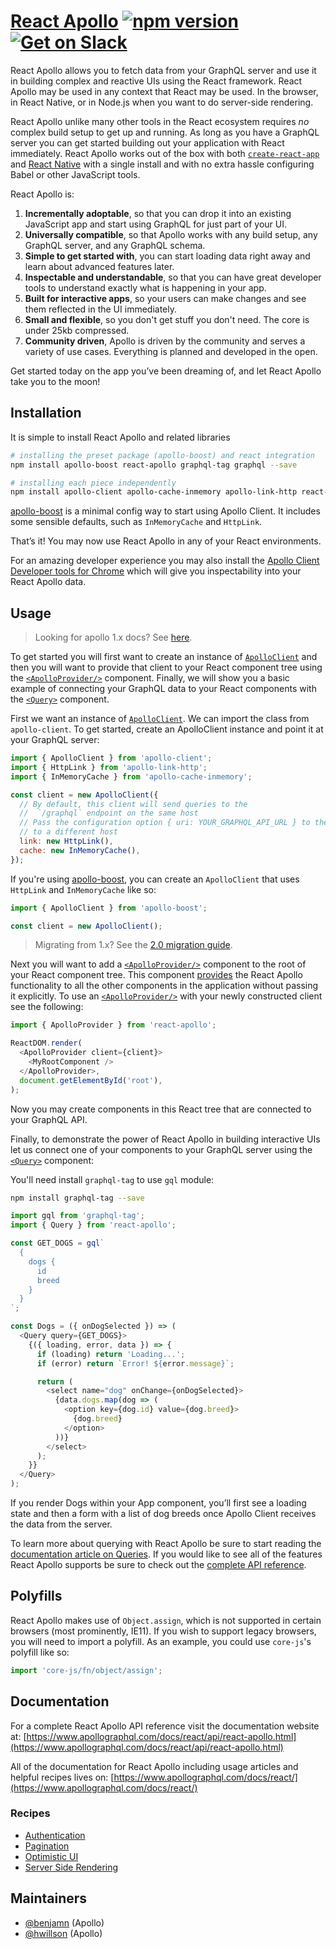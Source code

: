 # [React Apollo](http://dev.apollodata.com/react/) [![npm version](https://badge.fury.io/js/react-apollo.svg)](https://badge.fury.io/js/react-apollo) [![Get on Slack](https://img.shields.io/badge/slack-join-orange.svg)](http://www.apollostack.com/#slack)

React Apollo allows you to fetch data from your GraphQL server and use it in building complex and reactive UIs using the React framework. React Apollo may be used in any context that React may be used. In the browser, in React Native, or in Node.js when you want to do server-side rendering.

React Apollo unlike many other tools in the React ecosystem requires _no_ complex build setup to get up and running. As long as you have a GraphQL server you can get started building out your application with React immediately. React Apollo works out of the box with both [`create-react-app`][] and [React Native][] with a single install and with no extra hassle configuring Babel or other JavaScript tools.

[`create-react-app`]: https://github.com/facebookincubator/create-react-app
[react native]: http://facebook.github.io/react-native

React Apollo is:

1.  **Incrementally adoptable**, so that you can drop it into an existing JavaScript app and start using GraphQL for just part of your UI.
2.  **Universally compatible**, so that Apollo works with any build setup, any GraphQL server, and any GraphQL schema.
3.  **Simple to get started with**, you can start loading data right away and learn about advanced features later.
4.  **Inspectable and understandable**, so that you can have great developer tools to understand exactly what is happening in your app.
5.  **Built for interactive apps**, so your users can make changes and see them reflected in the UI immediately.
6.  **Small and flexible**, so you don't get stuff you don't need. The core is under 25kb compressed.
7.  **Community driven**, Apollo is driven by the community and serves a variety of use cases. Everything is planned and developed in the open.

Get started today on the app you’ve been dreaming of, and let React Apollo take you to the moon!

## Installation

It is simple to install React Apollo and related libraries

```bash
# installing the preset package (apollo-boost) and react integration
npm install apollo-boost react-apollo graphql-tag graphql --save

# installing each piece independently
npm install apollo-client apollo-cache-inmemory apollo-link-http react-apollo graphql-tag graphql --save
```

[apollo-boost](https://github.com/apollographql/apollo-client/tree/master/packages/apollo-boost) is a minimal config way to start using Apollo Client. It includes some sensible defaults, such as `InMemoryCache` and `HttpLink`.

That’s it! You may now use React Apollo in any of your React environments.

For an amazing developer experience you may also install the [Apollo Client Developer tools for Chrome][] which will give you inspectability into your React Apollo data.

[apollo client developer tools for chrome]: https://chrome.google.com/webstore/detail/apollo-client-developer-t/jdkknkkbebbapilgoeccciglkfbmbnfm

## Usage

> Looking for apollo 1.x docs? See [here](https://s3.amazonaws.com/apollo-docs-1.x/index.html).

To get started you will first want to create an instance of [`ApolloClient`][] and then you will want to provide that client to your React component tree using the [`<ApolloProvider/>`][] component. Finally, we will show you a basic example of connecting your GraphQL data to your React components with the [`<Query>`][] component.

First we want an instance of [`ApolloClient`][]. We can import the class from `apollo-client`.
To get started, create an ApolloClient instance and point it at your GraphQL server:

```js
import { ApolloClient } from 'apollo-client';
import { HttpLink } from 'apollo-link-http';
import { InMemoryCache } from 'apollo-cache-inmemory';

const client = new ApolloClient({
  // By default, this client will send queries to the
  //  `/graphql` endpoint on the same host
  // Pass the configuration option { uri: YOUR_GRAPHQL_API_URL } to the `HttpLink` to connect
  // to a different host
  link: new HttpLink(),
  cache: new InMemoryCache(),
});
```

If you're using [apollo-boost](https://github.com/apollographql/apollo-client/tree/master/packages/apollo-boost), you can create an `ApolloClient` that uses `HttpLink` and `InMemoryCache` like so:

```js
import { ApolloClient } from 'apollo-boost';

const client = new ApolloClient();
```

> Migrating from 1.x? See the [2.0 migration guide](https://www.apollographql.com/docs/react/recipes/2.0-migration.html).

Next you will want to add a [`<ApolloProvider/>`][] component to the root of your React component tree. This component [provides](https://reactjs.org/docs/context.html) the React Apollo functionality to all the other components in the application without passing it explicitly. To use an [`<ApolloProvider/>`][] with your newly constructed client see the following:

```js
import { ApolloProvider } from 'react-apollo';

ReactDOM.render(
  <ApolloProvider client={client}>
    <MyRootComponent />
  </ApolloProvider>,
  document.getElementById('root'),
);
```

Now you may create components in this React tree that are connected to your GraphQL API.

Finally, to demonstrate the power of React Apollo in building interactive UIs let us connect one of your components to your GraphQL server using the [`<Query>`][] component:

You'll need install `graphql-tag` to use `gql` module:

```bash
npm install graphql-tag --save
```

```js
import gql from 'graphql-tag';
import { Query } from 'react-apollo';

const GET_DOGS = gql`
  {
    dogs {
      id
      breed
    }
  }
`;

const Dogs = ({ onDogSelected }) => (
  <Query query={GET_DOGS}>
    {({ loading, error, data }) => {
      if (loading) return 'Loading...';
      if (error) return `Error! ${error.message}`;

      return (
        <select name="dog" onChange={onDogSelected}>
          {data.dogs.map(dog => (
            <option key={dog.id} value={dog.breed}>
              {dog.breed}
            </option>
          ))}
        </select>
      );
    }}
  </Query>
);
```

If you render Dogs within your App component, you’ll first see a loading state and then a form with a list of dog breeds once Apollo Client receives the data from the server.

To learn more about querying with React Apollo be sure to start reading the [documentation article on Queries][]. If you would like to see all of the features React Apollo supports be sure to check out the [complete API reference][].

[`apolloclient`]: https://www.apollographql.com/docs/react/api/apollo-client.html#apollo-client
[`<apolloprovider/>`]: https://www.apollographql.com/docs/react/api/react-apollo.html#ApolloProvider
[`<query>`]: https://www.apollographql.com/docs/react/essentials/queries.html
[documentation article on queries]: http://dev.apollodata.com/react/queries.html
[complete api reference]: https://www.apollographql.com/docs/react/api/react-apollo.html

## Polyfills

React Apollo makes use of `Object.assign`, which is not supported in certain browsers (most prominently, IE11). If you wish to support legacy browsers, you will need to import a polyfill. As an example, you could use `core-js`'s polyfill like so:

```js
import 'core-js/fn/object/assign';
```

## Documentation

For a complete React Apollo API reference visit the documentation website at: [https://www.apollographql.com/docs/react/api/react-apollo.html](https://www.apollographql.com/docs/react/api/react-apollo.html)

All of the documentation for React Apollo including usage articles and helpful recipes lives on: [https://www.apollographql.com/docs/react/](https://www.apollographql.com/docs/react/)

### Recipes

- [Authentication](http://dev.apollodata.com/react/auth.html)
- [Pagination](http://dev.apollodata.com/react/pagination.html)
- [Optimistic UI](http://dev.apollodata.com/react/optimistic-ui.html)
- [Server Side Rendering](https://www.apollographql.com/docs/react/recipes/server-side-rendering.html)

## Maintainers

- [@benjamn](https://github.com/benjamn) (Apollo)
- [@hwillson](https://github.com/hwillson) (Apollo)
